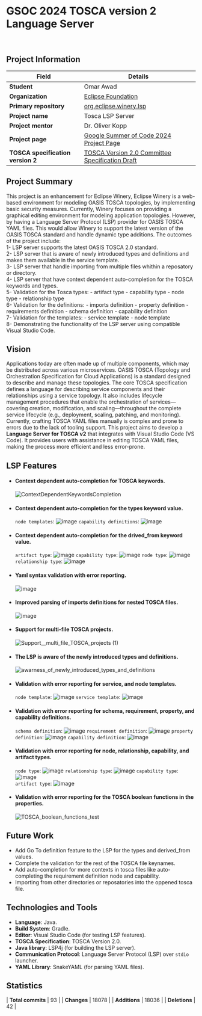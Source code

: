 # GSOC 2024 TOSCA version 2 Language Server
<br>

##  Project Information

| **Field**              | **Details**                                                      |
|------------------------|------------------------------------------------------------------|
| **Student**            | Omar Awad                                                        |
| **Organization**       | [Eclipse Foundation](https://www.eclipse.org/org/foundation/)                                               |
| **Primary repository**  | [org.eclipse.winery.lsp](https://github.com/omarawd7/winery/tree/lsp/org.eclipse.winery.lsp)             |
| **Project name**       | Tosca LSP Server                                                 |
| **Project mentor**    | Dr. Oliver Kopp                                        |
| **Project page**       | [Google Summer of Code 2024 Project Page](https://summerofcode.withgoogle.com/myprojects/details/56o5Fdkj)  |
| **TOSCA specification version 2**    | [TOSCA Version 2.0 Committee Specification Draft]([https://summerofcode.withgoogle.com/myprojects/details/56o5Fdkj](https://docs.oasis-open.org/tosca/TOSCA/v2.0/csd06/TOSCA-v2.0-csd06.html))  |

## Project Summary

This project is an enhancement for Eclipse Winery, Eclipse Winery is a web-based environment for modeling OASIS TOSCA topologies, by implementing basic security measures. Currently, Winery focuses on providing a graphical editing environment for modeling application topologies. However, by having a Language Server Protocol (LSP) provider for OASIS TOSCA YAML files. This would allow Winery to support the latest version of the OASIS TOSCA standard and handle dynamic type additions. The outcomes of the project include: <br>
1- LSP server supports the latest OASIS TOSCA 2.0 standard. <br>
2- LSP server that is aware of newly introduced types and definitions and makes them available in the service template.<br>
3- LSP server that handle importing from multiple files whithin a reposatory or directory.<br>
4- LSP server that have context dependent auto-completion for the TOSCA keywords and types.<br>
5- Validation for the Tosca types:
    - artifact type
    - capability type
    - node type
    - relationship type <br>
6- Validation for the definitions:
    - imports definition
    - property definition
    - requirements definition
    - schema definition
    - capability definition <br>
7- Validation for the templates:
    - service template
    - node template <br>
8- Demonstrating the functionality of the LSP server using compatible Visual Studio Code.

## Vision

Applications today are often made up of multiple components, which may be distributed across various microservices.
OASIS TOSCA (Topology and Orchestration Specification for Cloud Applications) is a standard designed to describe and manage these topologies.
The core TOSCA specification defines a language for describing service components and their relationships using a service topology.
It also includes lifecycle management procedures that enable the orchestration of services—covering creation, modification, and scaling—throughout the complete service lifecycle (e.g., deployment, scaling, patching, and monitoring).
Currently, crafting TOSCA YAML files manually is complex and prone to errors due to the lack of tooling support.
This project aims to develop a **Language Server for TOSCA v2** that integrates with Visual Studio Code (VS Code).
It provides users with assistance in editing TOSCA YAML files, making the process more efficient and less error-prone.

## LSP Features

- #### Context dependent auto-completion for TOSCA keywords.
    
  ![ContextDependentKeywordsCompletion](https://github.com/user-attachments/assets/21e4c19d-32d2-400d-9207-106c01289803)
- #### Context dependent auto-completion for the types keyword value.

  `node templates`:
  ![image](https://github.com/user-attachments/assets/74f86c6d-4b01-47c5-ae81-d8c8a4838a58)
  `capability definitions`:
  ![image](https://github.com/user-attachments/assets/7903888f-1bce-4854-aa47-2c09cb1ab8bb)
- #### Context dependent auto-completion for the drived_from keyword value.

  `artifact type`:
  ![image](https://github.com/user-attachments/assets/86b64627-7f9b-4e11-a355-af8fe9a29c31)
  `capability type`:
  ![image](https://github.com/user-attachments/assets/4c82858a-3814-496b-9846-7c5c82ea77f3)
  `node type`:
  ![image](https://github.com/user-attachments/assets/89f0fae7-33a2-454c-aacc-74def90487b6)
  `relationship type`:
  ![image](https://github.com/user-attachments/assets/72ddd7d4-3268-4f4f-9516-a0a854ca1772)
- #### Yaml syntax validation with error reporting.
  
  ![image](https://github.com/user-attachments/assets/bb701795-1316-4c79-8f96-574140b9cd94)    
- #### Improved parsing of imports definitions for nested TOSCA files.
  
  ![image](https://github.com/user-attachments/assets/2b7b702f-0770-4159-ab09-0c23ded9c082)
- #### Support for multi-file TOSCA projects.
    
  ![Support__multi_file_TOSCA_projects (1)](https://github.com/user-attachments/assets/8669f603-538b-48bd-bcc2-3b8eca36beb5)
- #### The LSP is aware of the newly introduced types and definitions.
    
  ![awarness_of_newly_introduced_types_and_definitions](https://github.com/user-attachments/assets/7faa3572-0e6a-4a97-a1db-8d13fb52e818)
- #### Validation with error reporting for service, and node templates.

  `node template`:
  ![image](https://github.com/user-attachments/assets/7580ad15-fcee-40e4-a328-e80732e31b21)
  `service template`:
  ![image](https://github.com/user-attachments/assets/d49bb148-b2c3-46b3-97a4-1273a8b75a91)
- #### Validation with error reporting for schema, requirement, property, and capability definitions.

  `schema definition`:
  ![image](https://github.com/user-attachments/assets/43c19f26-8996-494d-b383-7f90668125e9)
  `requirement definition`:
  ![image](https://github.com/user-attachments/assets/a67fba8a-caff-49a3-8dd5-4a0568973015)
  `property definition`:
  ![image](https://github.com/user-attachments/assets/c1faad9d-fd93-4f68-a674-3f266a94d4a1)
  `capability definition`:
  ![image](https://github.com/user-attachments/assets/e74f53d1-df61-47ea-bfc3-42b5b34ae215)
- #### Validation with error reporting for node, relationship, capability, and artifact types.

  `node type`:
  ![image](https://github.com/user-attachments/assets/6fca6960-1df7-4957-995e-50c4038700f1)
  `relationship type`:
  ![image](https://github.com/user-attachments/assets/94378602-20c6-42a5-a788-cdbc81b75069)
  `capability type`:
  ![image](https://github.com/user-attachments/assets/42452cab-0c62-4e66-8659-82fa822ab192)    
  `artifact type`:
  ![image](https://github.com/user-attachments/assets/519da4dd-cef8-43a4-ae9c-e25e2fd98c17)
- #### Validation with error reporting for the TOSCA boolean functions in the properties.
    
  ![TOSCA_boolean_functions_test](https://github.com/user-attachments/assets/dc88bbc5-837c-49db-a727-bbc605065f7d)

## Future Work

- Add Go To definition feature to the LSP for the types and derived_from values.
- Complete the validation for the rest of the TOSCA file keynames.
- Add auto-completion for more contexts in tosca files like auto-completing the requirement definition node and capability.
- Importing from other directories or reposatories into the oppened tosca file.

## Technologies and Tools

- **Language**: Java.
- **Build System**: Gradle.
- **Editor**: Visual Studio Code (for testing LSP features).
- **TOSCA Specification**: TOSCA Version 2.0.
- **Java library**: LSP4j (for building the LSP server).
- **Communication Protocol**: Language Server Protocol (LSP) over `stdio` launcher.
- **YAML Library**: SnakeYAML (for parsing YAML files).

## Statistics

| **Total commits**       | 93 |
| **Changes**    | 18078 |
| **Additions**    | 18036 |
| **Deletions**    | 42 |
